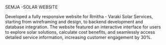 SEMJA -SOLAR WEBSITE

Developed a fully responsive website for Rmitha - Varaki Solar Services, starting from wireframing
and design, to backend development and database integration. The website featured an interactive
interface for users to explore solar solutions, calculate cost benefits, and seamlessly access detailed
service information, increasing customer engagement by 30%.
